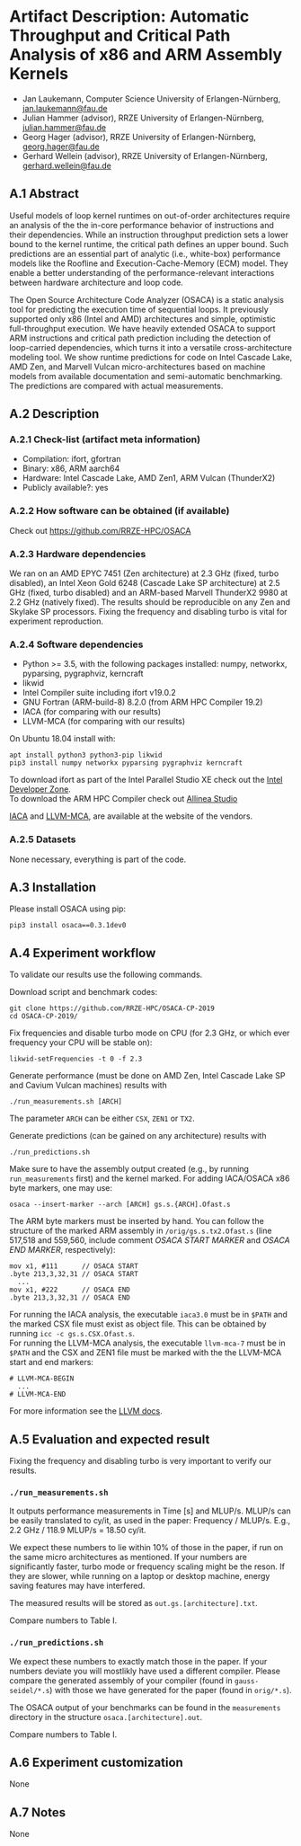 # Artifact Description: Automatic Throughput and Critical Path Analysis of x86 and ARM Assembly Kernels

* Jan Laukemann, Computer Science University of Erlangen-Nürnberg, jan.laukemann@fau.de
* Julian Hammer (advisor), RRZE University of Erlangen-Nürnberg, julian.hammer@fau.de
* Georg Hager (advisor), RRZE University of Erlangen-Nürnberg, georg.hager@fau.de
* Gerhard Wellein (advisor), RRZE University of Erlangen-Nürnberg, gerhard.wellein@fau.de

## A.1 Abstract
Useful models of loop kernel runtimes on out-of-order architectures require an analysis of the the in-core performance behavior of instructions and their dependencies.
While an instruction throughput prediction sets a lower bound to the kernel runtime, the critical path defines an upper bound.
Such predictions are an essential part of analytic (i.e., white-box) performance models like the Roofline and Execution-Cache-Memory (ECM) model. They enable  a better understanding of the performance-relevant interactions between hardware architecture and loop code.

The Open Source Architecture Code Analyzer (OSACA) is a static analysis tool for predicting the execution time of sequential loops. It previously supported only x86 (Intel and AMD) architectures and simple, optimistic full-throughput execution. We have heavily extended OSACA to support ARM instructions and critical path prediction including the detection of loop-carried dependencies, which turns it into a versatile cross-architecture modeling tool. We show runtime predictions for code on Intel Cascade Lake, AMD Zen, and Marvell Vulcan micro-architectures based on machine models from available documentation and semi-automatic benchmarking. The predictions are compared with actual measurements.

## A.2 Description

### A.2.1 Check-list (artifact meta information)
- Compilation: ifort, gfortran
- Binary: x86,  ARM aarch64
- Hardware: Intel Cascade Lake, AMD Zen1, ARM Vulcan (ThunderX2)
- Publicly available?: yes

### A.2.2 How software can be obtained (if available)
Check out https://github.com/RRZE-HPC/OSACA

### A.2.3 Hardware dependencies
We ran on an AMD EPYC 7451 (Zen architecture) at 2.3 GHz (fixed, turbo disabled), an Intel Xeon Gold 6248 (Cascade Lake SP architecture) at 2.5 GHz (fixed, turbo disabled) and an ARM-based Marvell ThunderX2 9980 at 2.2 GHz (natively fixed). The results should be reproducible on any Zen and Skylake SP processors. Fixing the frequency and disabling turbo is vital for experiment reproduction.

### A.2.4 Software dependencies
* Python >= 3.5, with the following packages installed: numpy, networkx, pyparsing, pygraphviz, kerncraft
* likwid
* Intel Compiler suite including ifort v19.0.2
* GNU Fortran (ARM-build-8) 8.2.0 (from ARM HPC Compiler 19.2)
* IACA (for comparing with our results)
* LLVM-MCA (for comparing with our results)

On Ubuntu 18.04 install with:
```
apt install python3 python3-pip likwid
pip3 install numpy networkx pyparsing pygraphviz kerncraft
```

To download ifort as part of the Intel Parallel Studio XE check out the [Intel Developer Zone](https://software.intel.com/en-us/fortran-compilers).  
To download the ARM HPC Compiler check out [Allinea Studio](https://developer.arm.com/tools-and-software/server-and-hpc/arm-architecture-tools/arm-allinea-studio/download)

[IACA](https://software.intel.com/en-us/articles/intel-architecture-code-analyzer) and [LLVM-MCA](http://releases.llvm.org/), are available at the website of the vendors.

### A.2.5 Datasets
None necessary, everything is part of the code.

## A.3 Installation
Please install OSACA using pip:
```
pip3 install osaca==0.3.1dev0
```

## A.4 Experiment workflow
To validate our results use the following commands.

Download script and benchmark codes:
```
git clone https://github.com/RRZE-HPC/OSACA-CP-2019
cd OSACA-CP-2019/
```
Fix frequencies and disable turbo mode on CPU (for 2.3 GHz, or which ever frequency your CPU will be stable on):
```
likwid-setFrequencies -t 0 -f 2.3
```
Generate performance (must be done on AMD Zen, Intel Cascade Lake SP and Cavium Vulcan machines) results with
```
./run_measurements.sh [ARCH]
```
The parameter `ARCH` can be either `CSX`, `ZEN1` or `TX2`.

Generate predictions (can be gained on any architecture) results with
```
./run_predictions.sh
```
Make sure to have the assembly output created (e.g., by running `run_measurements` first) and the kernel marked.
For adding IACA/OSACA x86 byte markers, one may use:
```
osaca --insert-marker --arch [ARCH] gs.s.{ARCH].Ofast.s
```
The ARM byte markers must be inserted by hand.
You can follow the structure of the marked ARM assembly in `/orig/gs.s.tx2.Ofast.s` (line 517,518 and 559,560, include comment *OSACA START MARKER* and *OSACA END MARKER*, respectively):
```
mov x1, #111      // OSACA START
.byte 213,3,32,31 // OSACA START
  ...
mov x1, #222      // OSACA END
.byte 213,3,32,31 // OSACA END
```

For running the IACA analysis, the executable `iaca3.0` must be in `$PATH` and the marked CSX file must exist as object file.
This can be obtained by running `icc -c gs.s.CSX.Ofast.s`.  
For running the LLVM-MCA analysis, the executable `llvm-mca-7` must be in `$PATH` and the CSX and ZEN1 file must be marked with the the LLVM-MCA start and end markers:
```
# LLVM-MCA-BEGIN
  ...
# LLVM-MCA-END
```
For more information see the [LLVM docs](https://llvm.org/docs/CommandGuide/llvm-mca.html).


## A.5 Evaluation and expected result
Fixing the frequency and disabling turbo is very important to verify our results.

### `./run_measurements.sh`
It outputs performance measurements in Time [s] and MLUP/s. MLUP/s can be easily translated to cy/it, as used in the paper: Frequency / MLUP/s.
E.g., 2.2 GHz / 118.9 MLUP/s = 18.50 cy/it.

We expect these numbers to lie within 10% of those in the paper, if run on the same micro architectures as mentioned. If your numbers are significantly faster, turbo mode or frequency scaling might be the reson. If they are slower, while running on a laptop or desktop machine, energy saving features may have interfered.

The measured results will be stored as `out.gs.[architecture].txt`.

Compare numbers to Table I.

### `./run_predictions.sh`

We expect these numbers to exactly match those in the paper. If your numbers deviate you will mostlikly have used a different compiler. Please compare the generated assembly of your compiler (found in `gauss-seidel/*.s`) with those we have generated for the paper (found in `orig/*.s`).

The OSACA output of your benchmarks can be found in the `measurements` directory in the structure `osaca.[architecture].out`.

Compare numbers to Table I.

## A.6 Experiment customization
None

## A.7 Notes
None
